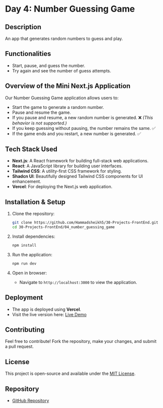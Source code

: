 
# Day 4: Number Guessing Game

## Description
An app that generates random numbers to guess and play.

## Functionalities
- Start, pause, and guess the number.
- Try again and see the number of guess attempts.

## Overview of the Mini Next.js Application
Our Number Guessing Game application allows users to:
- Start the game to generate a random number.
- Pause and resume the game.
- If you pause and resume, a new random number is generated. ❌ *(This behavior is not supported.)*
- If you keep guessing without pausing, the number remains the same. ✅
- If the game ends and you restart, a new number is generated. ✅

## Tech Stack Used
- **Next.js**: A React framework for building full-stack web applications.
- **React**: A JavaScript library for building user interfaces.
- **Tailwind CSS**: A utility-first CSS framework for styling.
- **Shadcn UI**: Beautifully designed Tailwind CSS components for UI enhancement.
- **Vercel**: For deploying the Next.js web application.

## Installation & Setup

1. Clone the repository:
   ```sh
   git clone https://github.com/Hammadsheikh5/30-Projects-FrontEnd.git
   cd 30-Projects-FrontEnd/04_number_guessing_game
   ```

2. Install dependencies:
   ```sh
   npm install
   ```

3. Run the application:
   ```sh
   npm run dev
   ```

4. Open in browser:
   - Navigate to `http://localhost:3000` to view the application.

## Deployment
- The app is deployed using **Vercel**.
- Visit the live version here: [Live Demo](https://04-number-guessing-game-tau.vercel.app/)

## Contributing
Feel free to contribute! Fork the repository, make your changes, and submit a pull request.

## License
This project is open-source and available under the [MIT License](LICENSE).

## Repository
- [GitHub Repository](https://github.com/Hammadsheikh5/30-Projects-FrontEnd.git)
